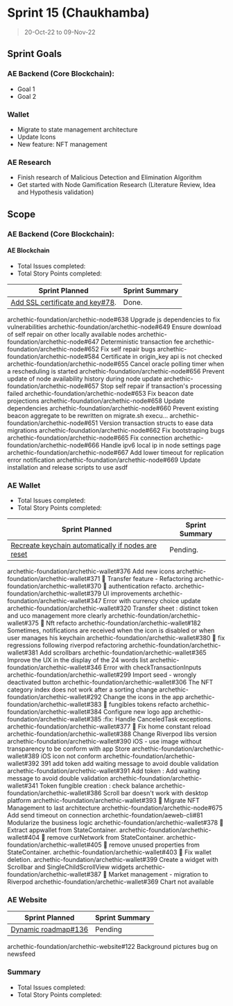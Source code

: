 # Sprint 15 (Chaukhamba)

> 20-Oct-22 to 09-Nov-22

## Sprint Goals

### AE Backend (Core Blockchain):
- Goal 1
- Goal 2

### Wallet
- Migrate to state management architecture
- Update Icons
- New feature: NFT management

### AE Research
- Finish research of Malicious Detection and Elimination Algorithm 
- Get started with Node Gamification Research (Literature Review, Idea and Hypothesis validation)

## Scope

### AE Backend (Core Blockchain):

#### AE Blockchain

- Total Issues completed: 
- Total Story Points completed: 

| Sprint Planned                                                                                                  | Sprint Summary |
| ------------------------------------------------------------------------------------------------------          | -------------- |
| [Add SSL certificate and key#78](archethic-foundation/libjs#78).                                                | Done.          |
archethic-foundation/archethic-node#638 Upgrade js dependencies to fix vulnerabilities
archethic-foundation/archethic-node#649 Ensure download of self repair on other locally available nodes
archethic-foundation/archethic-node#647 Deterministic transaction fee
archethic-foundation/archethic-node#652 Fix self repair bugs
archethic-foundation/archethic-node#584 Certificate in origin_key api is not checked
archethic-foundation/archethic-node#655 Cancel oracle polling timer when a rescheduling is started
archethic-foundation/archethic-node#656 Prevent update of node availability history during node update
archethic-foundation/archethic-node#657 Stop self repair if transaction's processing failed
archethic-foundation/archethic-node#653 Fix beacon date projections
archethic-foundation/archethic-node#658 Update dependencies
archethic-foundation/archethic-node#660 Prevent existing beacon aggregate to be rewritten on migrate.sh execu…
archethic-foundation/archethic-node#651 Version transaction structs to ease data migrations
archethic-foundation/archethic-node#662 Fix bootstraping bugs
archethic-foundation/archethic-node#665 Fix connection
archethic-foundation/archethic-node#666 Handle ipv6 local ip in node settings page
archethic-foundation/archethic-node#667 Add lower timeout for replication error notification
archethic-foundation/archethic-node#669 Update installation and release scripts to use asdf


### AE Wallet

- Total Issues completed: 
- Total Story Points completed: 

| Sprint Planned                                                                                                                  | Sprint Summary |
| -----------------------------------------------------------------------------------------------------------                     | -------------- |
| [Recreate keychain automatically if nodes are reset](archethic-foundation/archethic-wallet#302)                                 | Pending.       |
archethic-foundation/archethic-wallet#376 Add new icons
archethic-foundation/archethic-wallet#371 🎨 Transfer feature - Refactoring
archethic-foundation/archethic-wallet#370 :art: authentication refacto.
archethic-foundation/archethic-wallet#379 UI improvements
archethic-foundation/archethic-wallet#347 Error with currency choice update
archethic-foundation/archethic-wallet#320 Transfer sheet : distinct token and uco management more clearly
archethic-foundation/archethic-wallet#375 🐛 Nft refacto
archethic-foundation/archethic-wallet#182 Sometimes, notifications are received when the icon is disabled or when user manages his keychain
archethic-foundation/archethic-wallet#380 🐛 fix regressions following riverpod refactoring
archethic-foundation/archethic-wallet#381 Add scrollbars
archethic-foundation/archethic-wallet#365 Improve the UX in the display of the 24 words list
archethic-foundation/archethic-wallet#346 Error with checkTransactionInputs
archethic-foundation/archethic-wallet#299 Import seed - wrongly deactivated button
archethic-foundation/archethic-wallet#306 The NFT category index does not work after a sorting change
archethic-foundation/archethic-wallet#292 Change the icons in the app
archethic-foundation/archethic-wallet#383 🎨 fungibles tokens refacto
archethic-foundation/archethic-wallet#384 Configure new logo app
archethic-foundation/archethic-wallet#385 :fix: Handle CanceledTask exceptions.
archethic-foundation/archethic-wallet#377 :bug: Fix home constant reload
archethic-foundation/archethic-wallet#388 Change Riverpod libs version
archethic-foundation/archethic-wallet#390 iOS - use image without transparency to be conform with app Store
archethic-foundation/archethic-wallet#389 iOS icon not conform
archethic-foundation/archethic-wallet#392 391 add token add waiting message to avoid double validation
archethic-foundation/archethic-wallet#391 Add token : Add waiting message to avoid double validation
archethic-foundation/archethic-wallet#341 Token fungible creation : check balance
archethic-foundation/archethic-wallet#386 Scroll bar doesn't work with desktop platform
archethic-foundation/archethic-wallet#393 🎨 Migrate NFT Management to last architecture
archethic-foundation/archethic-node#675 Add send timeout on connection
archethic-foundation/aeweb-cli#81 Modularize the business logic
archethic-foundation/archethic-wallet#378 :art: Extract appwallet from StateContainer.
archethic-foundation/archethic-wallet#404 :shirt: remove curNetwork from StateContainer.
archethic-foundation/archethic-wallet#405 :shirt: remove unused properties from StateContainer.
archethic-foundation/archethic-wallet#403 :bug: Fix wallet deletion.
archethic-foundation/archethic-wallet#399 Create a widget with Scrollbar and SingleChildScrollView widgets
archethic-foundation/archethic-wallet#387 🎨 Market management - migration to Riverpod
archethic-foundation/archethic-wallet#369 Chart not available



### AE Website 
| Sprint Planned                                                                                           | Sprint Summary |
| -------------------------------------------------------------------------------------------------------- | -------------- |
| [Dynamic roadmap#136](archethic-foundation/archethic-website#122)                                        | Pending        |
archethic-foundation/archethic-website#122 Background pictures bug on newsfeed

### Summary

- Total Issues completed: 
- Total Story Points completed: 
